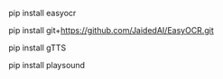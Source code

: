 
pip install easyocr

pip install git+https://github.com/JaidedAI/EasyOCR.git

pip install gTTS

pip install playsound
